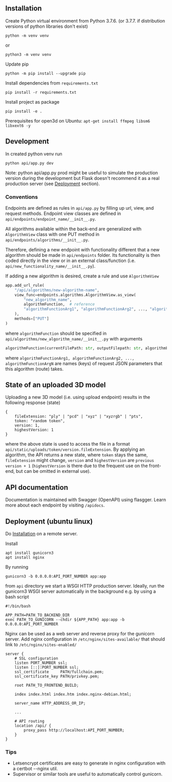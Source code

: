 ## Installation
Create Python virtual environment from 
Python 3.7.6. (or 3.7.7. if distribution versions of python libraries don't exist)
```
python -m venv venv
```
or
```
python3 -m venv venv
```
Update pip
```
python -m pip install --upgrade pip
```
Install dependencies from `requirements.txt`
```
pip install -r requirements.txt
```
Install project as package
```
pip install -e .
```

Prerequisites for open3d on Ubuntu:
`apt-get install ffmpeg libsm6 libxext6 -y`

## Development
In created python venv run
```
python api/app.py dev
```
Note: python api/app.py prod might be useful to simulate the production version 
during the development but Flask 
doesn't recommend it as a real production server 
(see <a href="#deployment-ubuntu-linux">Deployment</a> section).

### Conventions
Endpoints are defined as rules in `api/app.py` by filling up url, view, and 
request methods. Endpoint view classes are defined in 
`api/endpoints/endpoint_name/__init__.py`.

All algorithms available within the back-end are generalized with 
`AlgorithmView` class with one PUT method in 
`api/endpoints/algorithms/__init__.py`.

Therefore, defining a new endpoint with functionality different that a new
algorithm should be made in `api/endpoints` folder. Its functionality is
then coded directly in the view or in an external class/function
(i.e. `api/new_functionality_name/__init__.py`).

If adding a new algorithm is desired, create a rule and use `AlgorithmView`
```python
app.add_url_rule(
	"/api/algorithms/new-algorithm-name",
	view_func=endpoints.algorithms.AlgorithmView.as_view(
        "new_algorithm_name",
        algorithmFunction,  # reference
        "algorithmFunctionArg1", "algorithmFunctionArg2", ..., "algorithmFunctionArgN"
    ),
	methods=["PUT"]
)
```
where `algorithmFunction` should be specified in 
`api/algorithms/new_algorithm_name/__init__.py` with arguments
```python
algorithmFunction(currentFilePath: str, outputFilepath: str, algorithmFunctionArg1, algorithmFunctionArg2, ..., algorithmFunctionArgN)
```
where `algorithmFunctionArg1, algorithmFunctionArg2, ..., algorithmFunctionArgN`
are names (keys) of request JSON parameters that this algorithm (route) takes.

## State of an uploaded 3D model
Uploading a new 3D model (i.e. using upload endpoint) results in the
following response (state)
```
{
    fileExtension: "ply" | "pcd" | "xyz" | "xyzrgb" | "pts",
    token: "random token",
    version: 1,
    highestVersion: 1
}
```
where the above state is used to access the file in a format
`api/static/uploads/token/version.fileExtension`.
By applying an algorithm, the API returns a new state, where `token` stays
the same, `fileExtension` might change, `version` and `highestVersion`
are `previous version + 1` (`highestVersion` is there due to the frequent
use on the front-end, but can be omitted in external use).

## API documentation
Documentation is maintained with Swagger (OpenAPI) using flasgger.
Learn more about each endpoint by visiting `/apidocs`.

## Deployment (ubuntu linux)
Do <a href="#installation">Installation</a> on a remote server.

Install
```
apt install gunicorn3
apt install nginx
```
By running
```
gunicorn3 -b 0.0.0.0:API_PORT_NUMBER app:app
```
from `api` directory we start a WSGI HTTP production server.
Ideally, run the gunicorn3 WSGI server automatically in the 
background e.g. by using a bash script
```
#!/bin/bash

APP_PATH=PATH_TO_BACKEND_DIR
exec PATH_TO_GUNICORN --chdir ${APP_PATH} app:app -b 0.0.0.0:API_PORT_NUMBER
```

Nginx can be used as a web server and reverse proxy for the gunicorn server.
Add nginx configuration in `/etc/nginx/sites-available/` that should
link to `/etc/nginx/sites-enabled/`
```
server {
    # SSL configuration
    listen PORT_NUMBER ssl;
    listen [::]:PORT_NUMBER ssl;
    ssl_certificate     PATH/fullchain.pem;
    ssl_certificate_key PATH/privkey.pem;

    root PATH_TO_FRONTEND_BUILD;

    index index.html index.htm index.nginx-debian.html;
    
    server_name HTTP_ADDRESS_OR_IP;
    
    ...
    
    # API routing
    location /api/ {
        proxy_pass http://localhost:API_PORT_NUMBER;
    }
}
```

### Tips
- Letsencrypt certificates are easy to generate in nginx configuration with a certbot --nginx util.
- Supervisor or similar tools are useful to automatically control gunicorn.